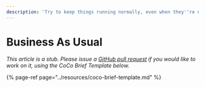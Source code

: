 ```yaml
---
description: 'Try to keep things running normally, even when they''re not.'
---
```


# Business As Usual

_This article is a stub. Please issue a_ [_GitHub pull request_](https://github.com/mediashower/coco) _if you would like to work on it, using the CoCo Brief Template below._

{% page-ref page="../resources/coco-brief-template.md" %}



